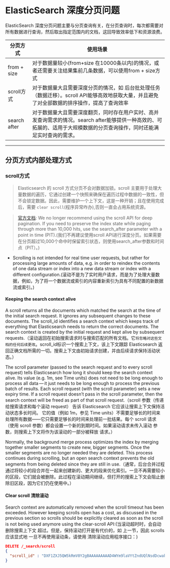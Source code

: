 # ElasticSearch 深度分页问题
ElasticSearch 深度分页问题主要与分页查询有关，在分页查询时，每次都需要对所有数据进行查询，然后取出指定范围内的文档，这回导致效率低下和资源浪费。

|分页方式|使用场景|
|---|---|
|from + size|对于数据量较小(from+size 在10000条以内)的情况，或者还需要关注结果集前几条数据，可以使用from + size方式|
|scroll方式|对于数据量大且需要深度分页的情况，如 后台批处理任务（数据迁移）。scroll API能够高效地获取大量，并且避免了对全部数据的排序操作，提高了查询效率|
|search after|对于数据量大且需要深度翻页，同时存在用户实时、高并发查询需求的情况。search after能够提供一种高效的、可拓展的、适用于大规模数据的分页查询操作，同时还能满足实时查询的需求。|

---

## 分页方式内部处理方式
### scroll方式
> Elasticsearch 的 scroll 方式分页不会对数据加锁。scroll 主要用于处理大量数据的遍历，它通过创建一个快照来确保在遍历过程中数据的一致性，但不会锁定数据。因此，需要维护一个上下文，这是一种开销；且在使用完成后，需要 `clear scroll`(程序异常咋办),否则一直会占用系统资源。

> [官方文档](https://www.elastic.co/guide/en/elasticsearch/reference/current/scroll-api.html): We no longer recommend using the scroll API for deep pagination. If you need to preserve the index state while paging through more than 10,000 hits, use the search_after parameter with a point in time (PIT).(我们不再建议使用scroll API进行深度分页。如果需要在分页超过10,000个命中时保留索引状态，则使用search_after参数和时间点（PIT）。)

- Scrolling is not intended for real time user requests, but rather for processing large amounts of data, e.g. in order to reindex the contents of one data stream or index into a new data stream or index with a different configuration.(滚动不是为了实时用户请求，而是为了处理大量数据，例如，为了将一个数据流或索引的内容重新索引为具有不同配置的新数据流或索引。)

#### Keeping the search context alive
A scroll returns all the documents which matched the search at the time of the initial search request. It ignores any subsequent changes to these documents. The scroll_id identifies a search context which keeps track of everything that Elasticsearch needs to return the correct documents. The search context is created by the initial request and kept alive by subsequent requests.（滚动返回在初始搜索请求时与搜索匹配的所有文档。它`将忽略对这些文档的任何后续更改`。scroll_id标识一个搜索上下文，该上下文跟踪 Elasticsearch 返回正确文档所需的一切。搜索上下文由初始请求创建，并由后续请求保持活动状态。）


The scroll parameter (passed to the search request and to every scroll request) tells Elasticsearch how long it should keep the search context alive. Its value (e.g. 1m, see Time units) does not need to be long enough to process all data — it just needs to be long enough to process the previous batch of results. Each scroll request (with the scroll parameter) sets a new expiry time. If a scroll request doesn’t pass in the scroll parameter, then the search context will be freed as part of that scroll request.（scroll 参数（传递给搜索请求和每个滚动 request） 告诉 Elasticsearch 它应该让搜索上下文保持活动状态多长时间。 它的值（例如 1m，参见 Time units）不需要足够长的时间来处理所有数据——它只需要足够长的时间来处理前一批结果。每个 scroll 请求（使用 scroll 参数）都会设置一个新的到期时间。如果滚动请求未传入滚动 参数，则搜索上下文将作为该滚动的一部分被释放 请求。）

Normally, the background merge process optimizes the index by merging together smaller segments to create new, bigger segments. Once the smaller segments are no longer needed they are deleted. This process continues during scrolling, but an open search context prevents the old segments from being deleted since they are still in use.（通常，后台合并过程通过将较小的段合并在一起来创建新的、更大的段来优化索引。一旦不再需要较小的区段，它们就会被删除。此过程在滚动期间继续，但打开的搜索上下文会阻止删除旧区段，因为它们仍在使用中。）

#### Clear scroll  清除滚动
Search context are automatically removed when the scroll timeout has been exceeded. However keeping scrolls open has a cost, as discussed in the previous section so scrolls should be explicitly cleared as soon as the scroll is not being used anymore using the clear-scroll API:(当滚动超时时，会自动删除搜索上下文 超过。但是，保持滚动打开是有代价的，如 上一节，因此 scrolls 应该显式地 一旦不再使用滚动条，请使用 清除滚动应用程序接口：)
```json
DELETE /_search/scroll
{
  "scroll_id" : "DXF1ZXJ5QW5kRmV0Y2gBAAAAAAAAAD4WYm9laVYtZndUQlNsdDcwakFMNjU1QQ=="
}
```

